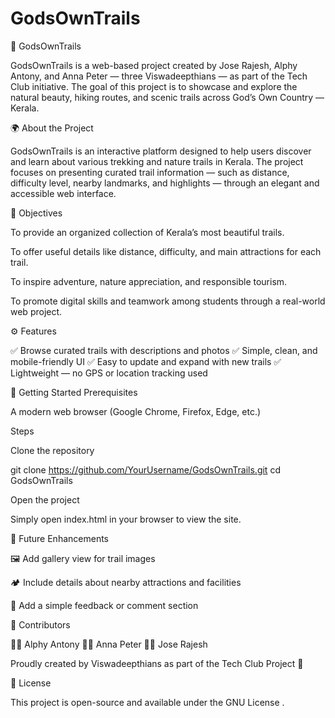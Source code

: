 # GodsOwnTrails
🌿 GodsOwnTrails

GodsOwnTrails is a web-based project created by Jose Rajesh, Alphy Antony, and Anna Peter — three Viswadeepthians — as part of the Tech Club initiative.
The goal of this project is to showcase and explore the natural beauty, hiking routes, and scenic trails across God’s Own Country — Kerala.

🌍 About the Project

GodsOwnTrails is an interactive platform designed to help users discover and learn about various trekking and nature trails in Kerala.
The project focuses on presenting curated trail information — such as distance, difficulty level, nearby landmarks, and highlights — through an elegant and accessible web interface.

🎯 Objectives

To provide an organized collection of Kerala’s most beautiful trails.

To offer useful details like distance, difficulty, and main attractions for each trail.

To inspire adventure, nature appreciation, and responsible tourism.

To promote digital skills and teamwork among students through a real-world web project.

⚙️ Features

✅ Browse curated trails with descriptions and photos
✅ Simple, clean, and mobile-friendly UI
✅ Easy to update and expand with new trails
✅ Lightweight — no GPS or location tracking used

🚀 Getting Started
Prerequisites

A modern web browser (Google Chrome, Firefox, Edge, etc.)

Steps

Clone the repository

git clone https://github.com/YourUsername/GodsOwnTrails.git
cd GodsOwnTrails


Open the project

Simply open index.html in your browser to view the site.

🌱 Future Enhancements

🖼️ Add gallery view for trail images

🏕️ Include details about nearby attractions and facilities

💬 Add a simple feedback or comment section

🤝 Contributors

👩‍💻 Alphy Antony
👩‍💻 Anna Peter
👩‍💻 Jose Rajesh

Proudly created by Viswadeepthians as part of the Tech Club Project 💚

📜 License

This project is open-source and available under the GNU License
.
